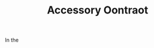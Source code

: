 ---
title: Accessory Oontraot
letter: A
permalink: "/definitions/accessory-oontraot.html"
body: In the
published_at: '2018-07-07'
source: Black's Law Dictionary
layout: post
---